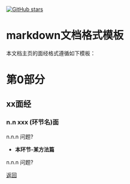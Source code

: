 [![GitHub stars](https://img.shields.io/github/stars/Joining-AI/LLM_Interview_Prepare?style=social)](https://github.com/Joining-AI/LLM_Interview_Prepare)
# markdown文档格式模板
本文档主页的面经格式遵循如下模板：

# 第0部分
## xx面经
### n.n xxx (环节名)面
n.n.n 问题?

- **本环节-某方法篇**

n.n.n 问题?

[返回](../index.md)
